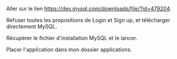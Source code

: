 Aller sur le lien https://dev.mysql.com/downloads/file/?id=479204.

Refuser toutes les propositions de Login et Sign up, et télécharger directement MySQL.

Récupérer le fichier d'installation MySQL et le lancer.

Placer l'application dans mon dossier applications.
